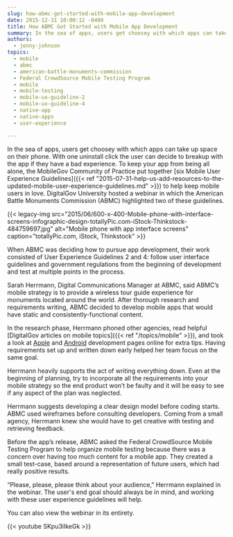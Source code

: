 ```yaml
---
slug: how-abmc-got-started-with-mobile-app-development
date: 2015-12-31 10:00:12 -0400
title: How ABMC Got Started with Mobile App Development
summary: In the sea of apps, users get choosey with which apps can take up space on their phone. With one uninstall click the user can decide to breakup with the app if they have a bad experience. To keep your app from being all alone, the MobileGov Community of Practice put together six Mobile User
authors:
  - jenny-johnson
topics:
  - mobile
  - abmc
  - american-battle-monuments-commission
  - Federal CrowdSource Mobile Testing Program
  - mobile
  - mobile-testing
  - mobile-ux-guideline-2
  - mobile-ux-guideline-4
  - native-app
  - native-apps
  - user-experience

---
```


In the sea of apps, users get choosey with which apps can take up space on their phone. With one uninstall click the user can decide to breakup with the app if they have a bad experience. To keep your app from being all alone, the MobileGov Community of Practice put together [six Mobile User Experience Guidelines]({{< ref "2015-07-31-help-us-add-resources-to-the-updated-mobile-user-experience-guidelines.md" >}}) to help keep mobile users in love. DigitalGov University hosted a webinar in which the American Battle Monuments Commission (ABMC) highlighted two of these guidelines.

{{< legacy-img src="2015/06/600-x-400-Mobile-phone-with-interface-screens-infographic-design-totallyPic.com-iStock-Thinkstock-484759697.jpg" alt="Mobile phone with app interface screens" caption="totallyPic.com, iStock, Thinkstock" >}} 

When ABMC was deciding how to pursue app development, their work consisted of User Experience Guidelines 2 and 4: follow user interface guidelines and government regulations from the beginning of development and test at multiple points in the process.

Sarah Herrmann, Digital Communications Manager at ABMC, said ABMC’s mobile strategy is to provide a wireless tour guide experience for monuments located around the world. After thorough research and requirements writing, ABMC decided to develop mobile apps that would have static and consistently-functional content.

In the research phase, Herrmann phoned other agencies, read helpful [DigitalGov articles on mobile topics]({{< ref "/topics/mobile" >}}), and took a look at [Apple](https://developer.apple.com/) and [Android](http://developer.android.com/) development pages online for extra tips. Having requirements set up and written down early helped her team focus on the same goal.

Herrmann heavily supports the act of writing everything down. Even at the beginning of planning, try to incorporate all the requirements into your mobile strategy so the end product won’t be faulty and it will be easy to see if any aspect of the plan was neglected.

Herrmann suggests developing a clear design model before coding starts. ABMC used wireframes before consulting developers. Coming from a small agency, Herrmann knew she would have to get creative with testing and retrieving feedback.

Before the app’s release, ABMC asked the Federal CrowdSource Mobile Testing Program to help organize mobile testing because there was a concern over having too much content for a mobile app. They created a small test-case, based around a representation of future users, which had really positive results.

“Please, please, please think about your audience,” Herrmann explained in the webinar. The user's end goal should always be in mind, and working with these user experience guidelines will help.

You can also view the webinar in its entirety.

{{< youtube SKpu3iIkeGk >}}

